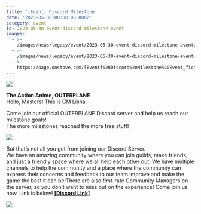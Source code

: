 ```yaml
---
title: '[Event] Discord Milestone'
date: '2023-05-30T00:00:00.000Z'
category: event
id: 2023-05-30-event-discord-milestone-event
images:
  - >-
    /images/news/legacy/event/2023-05-30-event-discord-milestone-event/7c22deab8d2b4782bf7df5372f788ec1.webp
  - >-
    /images/news/legacy/event/2023-05-30-event-discord-milestone-event/905361e29ad24c18bb3b79c4fe87561c.webp
  - >-
    https://page.onstove.com/[Event]%20Discord%20Milestone%20Event_fichiers/01_%EC%95%88%EB%85%95.png
---
```


![](/images/news/legacy/event/2023-05-30-event-discord-milestone-event/7c22deab8d2b4782bf7df5372f788ec1.webp)

**The Action Anime, OUTERPLANE**  
Hello, Masters! This is GM Lisha.  

  
Come join our official OUTERPLANE Discord server and help us reach our milestone goals!  
The more milestones reached the more free stuff!

![](/images/news/legacy/event/2023-05-30-event-discord-milestone-event/905361e29ad24c18bb3b79c4fe87561c.webp)

  
But that’s not all you get from joining our Discord Server.  
We have an amazing community where you can join guilds, make friends, and just a friendly space where we all help each other out. We have multiple channels to help the community and a place where the community can express their concerns and feedback to our team improve and make the game the best it can be!There are also first-rate Community Managers on the server, so you don’t want to miss out on the experience! Come join us now. Link is below! **[\[Discord Link\]](https://discord.gg/outerplaneglobal)**

![](https://page.onstove.com/[Event]%20Discord%20Milestone%20Event_fichiers/01_%EC%95%88%EB%85%95.png)
